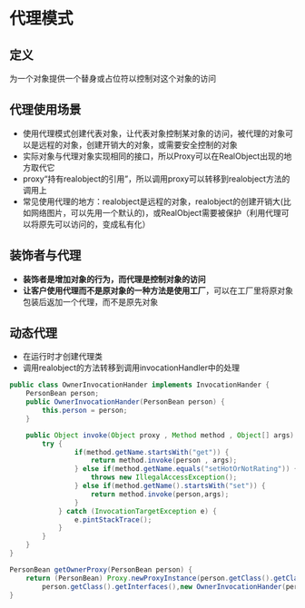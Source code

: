 # 代理模式

## 定义

为一个对象提供一个替身或占位符以控制对这个对象的访问

## 代理使用场景

- 使用代理模式创建代表对象，让代表对象控制某对象的访问，被代理的对象可以是远程的对象，创建开销大的对象，或需要安全控制的对象
- 实际对象与代理对象实现相同的接口，所以Proxy可以在RealObject出现的地方取代它
- proxy“持有realobject的引用”，所以调用proxy可以转移到realobject方法的调用上
- 常见使用代理的地方：realobject是远程的对象，realobject的创建开销大(比如网络图片，可以先用一个默认的)，或RealObject需要被保护（利用代理可以将原先可以访问的，变成私有化）

## 装饰者与代理

- **装饰者是增加对象的行为，而代理是控制对象的访问**
- **让客户使用代理而不是原对象的一种方法是使用工厂**，可以在工厂里将原对象包装后返加一个代理，而不是原先对象

## 动态代理

- 在运行时才创建代理类
- 调用realobject的方法转移到调用invocationHandler中的处理

```java
public class OwnerInvocationHander implements InvocationHander {
    PersonBean person;
    public OwnerInvocationHander(PersonBean person) {
        this.person = person;
    }

    public Object invoke(Object proxy , Method method , Object[] args) throws IllegalAccessException {
        try {
                if(method.getName.startsWith("get")) {
                    return method.invoke(person , args);
                } else if(method.getName.equals("setHotOrNotRating")) {
                    throws new IllegalAccessException();
                } else if(method.getName().startsWith("set")) {
                    return method.invoke(person,args);
                }
            } catch (InvocationTargetException e) {
                e.pintStackTrace();
            }
        }
    }
}

PersonBean getOwnerProxy(PersonBean person) {
    return (PersonBean) Proxy.newProxyInstance(person.getClass().getClassLoader(),
        person.getClass().getInterfaces(),new OwnerInvocationHander(person));
}
```
